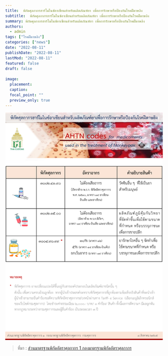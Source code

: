 ```yaml
---
title:  พิกัดศุลกากรฮาร์โมไนซ์อาเซียนสำหรับผลิตภัณฑ์ยา เพื่อการรักษาหรือป้องกันโรคฝีดาษลิง
subtitle:  พิกัดศุลกากรฮาร์โมไนซ์อาเซียนสำหรับผลิตภัณฑ์ยา เพื่อการรักษาหรือป้องกันโรคฝีดาษลิง  
summary: พิกัดศุลกากรฮาร์โมไนซ์อาเซียนสำหรับผลิตภัณฑ์ยา เพื่อการรักษาหรือป้องกันโรคฝีดาษลิง
authors: 
  - admin
tags: ["โรคฝีดาษลิง"]
categories: ["news"]
date: "2022-08-11"
publishDate: "2022-08-11"
lastMod: "2022-08-11"
featured: false
draft: false

image:
  placement:
  caption:
  focal_point: ""
  preview_only: true
---  
```



 ![](img.jpg)



> ที่มา : [ส่วนมาตรฐานพิกัดอัตราศุลกากร 1 กองมาตรฐานพิกัดอัตราศุลกากร](https://customs.go.th/cont_strc_slide_image.php?current_id=142329324148505f47464b46464b4b)